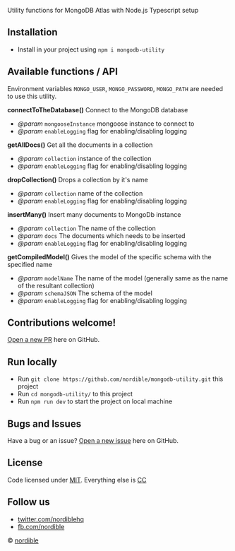 Utility functions for MongoDB Atlas with Node.js Typescript setup

## Installation
 
 - Install in your project using `npm i mongodb-utility`

## Available functions / API

Environment variables `MONGO_USER`, `MONGO_PASSWORD`, `MONGO_PATH` are needed to use this utility.

**connectToTheDatabase()**
Connect to the MongoDB database
- *@param* `mongooseInstance` mongoose instance to connect to
- *@param* `enableLogging` flag for enabling/disabling logging

**getAllDocs()**
Get all the documents in a collection
- *@param* `collection` instance of the collection
- *@param* `enableLogging` flag for enabling/disabling logging

**dropCollection()**
Drops a collection by it's name
- *@param* `collection` name of the collection
- *@param* `enableLogging` flag for enabling/disabling logging

**insertMany()**
Insert many documents to MongoDb instance
- *@param* `collection` The name of the collection
- *@param* `docs` The documents which needs to be inserted
- *@param* `enableLogging` flag for enabling/disabling logging

**getCompiledModel()**
Gives the model of the specific schema with the specified name
- *@param* `modelName` The name of the model (generally same as the name of the resultant collection)
- *@param* `schemaJSON` The schema of the model
- *@param* `enableLogging` flag for enabling/disabling logging

## Contributions welcome!

[Open a new PR](https://github.com/nordible/mongodb-utility/pulls) here on GitHub.

## Run locally
- Run `git clone https://github.com/nordible/mongodb-utility.git` this project
- Run `cd mongodb-utility/` to this project
- Run `npm run dev` to start the project on local machine

## Bugs and Issues

Have a bug or an issue? [Open a new issue](https://github.com/nordible/mongodb-utility/issues) here on GitHub.

## License

Code licensed under [MIT](https://opensource.org/licenses/MIT). Everything else is [CC](http://creativecommons.org/)

## Follow us

* [twitter.com/nordiblehq](https://twitter.com/nordiblehq)
* [fb.com/nordible](https://www.facebook.com/nordible)

&copy; [nordible](https://nordible.com/)
